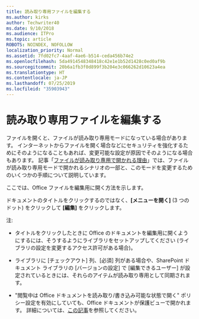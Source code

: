 ```yaml
---
title: 読み取り専用ファイルを編集する
ms.author: kirks
author: Techwriter40
ms.date: 9/10/2018
ms.audience: ITPro
ms.topic: article
ROBOTS: NOINDEX, NOFOLLOW
localization_priority: Normal
ms.assetid: 7fd02fc7-4aaf-4ae6-b514-ceda456b74e2
ms.openlocfilehash: 5da4914548348418c42e1e1b52d1428c0ed0af9b
ms.sourcegitcommit: 20b6a1fb3f0d899f3b204e3c066262d10623a4ea
ms.translationtype: HT
ms.contentlocale: ja-JP
ms.lasthandoff: 07/25/2019
ms.locfileid: "35903943"
---
```

# <a name="edit-a-read-only-file"></a>読み取り専用ファイルを編集する

ファイルを開くと、ファイルが読み取り専用モードになっている場合があります。 インターネットからファイルを開く場合などにセキュリティを強化するためにそのようになることもあれば、変更可能な設定が原因でそのようになる場合もあります。 記事「[ファイルが読み取り専用で開かれる理由](https://support.office.com/article/Why-did-my-file-open-read-only-3ab4b792-da50-4b38-8628-14c64e1f1d15)」では、ファイルが読み取り専用モードで開かれるシナリオの一部と、このモードを変更するためのいくつかの手順について説明しています。

ここでは、Office ファイルを編集用に開く方法を示します。

ドキュメントのタイトルをクリックするのではなく、**[メニューを開く]** (3 つのドット) をクリックして **[編集]** をクリックします。

注:

- タイトルをクリックしたときに Office のドキュメントを編集用に開くようにするには、そうするようにライブラリをセットアップしてください (ライブラリの設定を変更するアクセス許可がある場合)。

- ライブラリに [チェックアウト] 列、[必須] 列がある場合や、SharePoint ドキュメント ライブラリの [バージョンの設定] で [編集できるユーザー] が設定されているときには、それらのアイテムが読み取り専用として同期されます。

- "閲覧中は Office ドキュメントを読み取り/書き込み可能な状態で開く" ポリシー設定を有効にしていても、Office ドキュメントが保護ビューで開かれます。 詳細については、[この記事](https://support.microsoft.com/help/983047/an-office-document-opens-in-protected-view-even-though-you-enable-the)を参照してください。


